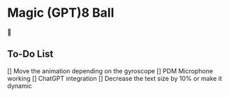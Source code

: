 # Magic (GPT)8 Ball
🎱
## To-Do List
[] Move the animation depending on the gyroscope
[] PDM Microphone working
[] ChatGPT integration
[] Decrease the text size by 10% or make it dynamic
